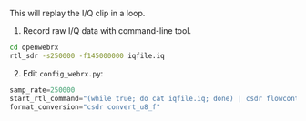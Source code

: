 This will replay the I/Q clip in a loop. 

1. Record raw I/Q data with command-line tool. 

```bash
cd openwebrx
rtl_sdr -s250000 -f145000000 iqfile.iq
```

2. Edit `config_webrx.py`:

```python 
samp_rate=250000
start_rtl_command="(while true; do cat iqfile.iq; done) | csdr flowcontrol {data_rate} 10 ".format(data_rate=2*samp_rate)
format_conversion="csdr convert_u8_f"
```




